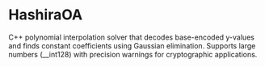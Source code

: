 # HashiraOA
C++ polynomial interpolation solver that decodes base-encoded y-values and finds constant coefficients using Gaussian elimination. Supports large numbers (__int128) with precision warnings for cryptographic applications.
